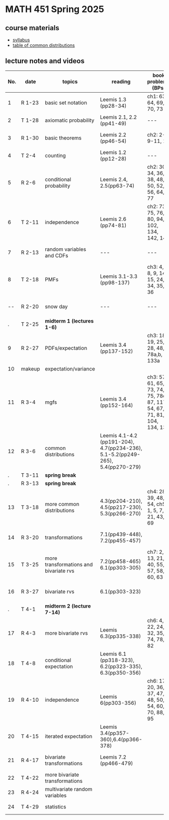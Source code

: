 # MATH 451 Spring 2025

## course materials

- [syllabus](docs/syllabus.md)
- [table of common distributions](docs/distab_small.pdf)

## lecture notes and videos

No. | date | topics | reading | book problems (BPs) | suggested problems (SPs) | notes | quiz problem (QP) | 
--- | --- | --- | --- | --- | --- | --- | --- |
1|R 1-23 | basic set notation | Leemis 1.3 (pp28-34) | ch1: 63, 64, 69, 70, 73 | 1.1-1.5 | [sec2](lns/lec1_2.pdf)|  [QP 1](qp/qp1.pdf) due Jan 30 | 
2|T 1-28 | axiomatic probability | Leemis 2.1, 2.2 (pp41-49) | --- | --- | [sec1](lns/lec2_1.pdf), [sec2](lns/lec2_2.pdf)|  --- | 
3|R 1-30 | basic theorems | Leemis 2.2 (pp46-54) | ch2: 2-7, 9-11, 13 | 2.1-2.10 | [sec1](lns/lec3_1.pdf), [sec2](lns/lec3_2.pdf)|  [QP 2](qp/qp2.pdf) due Feb 6 | 
4|T 2-4 | counting | Leemis 1.2 (pp12-28) | --- | --- | [sec1](lns/lec4_1.pdf), [sec2](lns/lec4_2.pdf)| --- | 
5|R 2-6 | conditional probability | Leemis 2.4, 2.5(pp63-74) | ch2: 30, 34, 36, 38, 48, 50, 52, 56, 64, 77 | 3.1-3.10 | [sec1](lns/lec5_1.pdf), [sec2](lns/lec5_2.pdf)|  [QP 3](qp/qp3.pdf) due Feb 13 | 
6|T 2-11 | independence | Leemis 2.6 (pp74-81) | ch2: 73, 75, 76, 80, 94, 102, 134, 142, 146 | 4.1-4.10  | [sec1](lns/lec6_1.pdf), [sec2](lns/lec6_2.pdf)|  --- |
7|R 2-13 | random variables and CDFs | ---  | --- | --- | [sec1](lns/lec7_1.pdf), [sec2](lns/lec7_2.pdf)|  [QP 4](qp/qp4.pdf) due Feb 20 | 
8|T 2-18 | PMFs | Leemis 3.1-3.3 (pp98-137) | ch3: 4, 7, 8, 9, 14, 15, 24, 34, 35, 36 | 5.1-5.15 | [sec1](lns/lec8_1.pdf), [sec2](lns/lec8_2.pdf)|  --- |
--|R 2-20 | snow day | --- | --- | --- | --- |  [QP 5](qp/qp5.pdf) due Feb 27 | 
. |T 2-25 | **midterm 1 (lectures 1-6)**  |
9|R 2-27 | PDFs/expectation | Leemis 3.4 (pp137-152) | ch3: 18, 19, 25, 28, 48, 78a,b, 133a | 6.1-6.15 | [sec1](lns/lec9_1.pdf), [sec2](lns/lec9_2.pdf)|  [QP 6](qp/qp6.pdf) due Mar 6 | 
10| makeup | expectation/variance | | | | [notes](lns/lec10.pdf) | -- | 
11|R 3-4 | mgfs | Leemis 3.4 (pp152-164) | ch3: 57, 61, 65, 73, 74, 75, 78c, 87, 117, 54, 67, 71, 81, 104, 134, 135 | 7.1-7.10 | [sec1](lns/lec11_1.pdf), [sec2](lns/lec11_2.pdf)| | 
12|R 3-6 | common distributions  | Leemis 4.1-4.2 (pp191-204), 4.7(pp234-236), 5.1-5.2(pp249-265), 5.4(pp270-279) |  |  | [sec1](lns/lec12_1.pdf), [sec2](lns/lec12_2.pdf)| [QP7](qp/qp7.pdf) due Mar 20 | 
.|T  3-11 | **spring break** |
.|R  3-13 | **spring break** |
13|T 3-18 | more common distributions | 4.3(pp204-210), 4.5(pp217-230), 5.3(pp266-270) | ch4: 28, 39, 48, 54, ch5: 1, 5, 7, 21, 43, 69  | 8.1-8.10 | [sec1](lns/lec13_1.pdf), [sec2](lns/lec13_2.pdf)| --- | 
14|R 3-20 | transformations | 7.1(pp439-448), 7.2(pp455-457) |  |  | [sec1](lns/lec14_1.pdf), [sec2](lns/lec14_2.pdf)|  [QP8](qp/qp8.pdf) due Mar 27 | 
15|T 3-25 | more transformations and bivariate rvs |  7.2(pp458-465) 6.1(pp303-305) | ch7: 2, 9, 13, 21, 40, 55, 57, 58, 60, 63 | 9.1-9.10 | [sec1](lns/lec15_1.pdf), [sec2](lns/lec15_2.pdf)| --- | 
16|R 3-27 | bivariate rvs | 6.1(pp303-323) |  |  | [sec1](lns/lec16_1.pdf), [sec2](lns/lec16_2.pdf)|  [QP9](qp/qp9.pdf) due Apr 3 | 
. |T 4-1 | **midterm 2 (lecture 7-14)** | 
17|R 4-3 | more bivariate rvs | Leemis 6.3(pp335-338) | ch6: 4, 5, 22, 24, 32, 35, 74, 78, 82 | 10.1-10.10 | [sec1](lns/lec17_1.pdf), [sec2](lns/lec17_2.pdf)|  [QP10](qp/qp10.pdf) due Apr 10 | 
18|T 4-8 | conditional expectation | Leemis 6.1 (pp318-323), 6.2(pp323-335), 6.3(pp350-356) | | | [sec1](lns/lec18_1.pdf), [sec2](lns/lec18_2.pdf)|  --- | 
19|R 4-10 | independence | Leemis 6(pp303-356) | ch6: 17a, 20, 36, 37, 47, 48, 50, 54, 60, 70, 88, 95 | 11.1-11.10                      | [sec1](lns/lec19_1.pdf), [sec2](lns/lec19_2.pdf)| [QP11](qp/qp11.pdf) due Apr 17 | 
20|T 4-15 | iterated expectation | Leemis 3.4(pp357-360),6.4(pp366-378) |  |  | [sec1](lns/lec20_1.pdf), [sec2](lns/lec20_2.pdf)|  --- | 
21|R 4-17 | bivariate transformations | Leemis 7.2 (pp466-479) |  |  | [sec1](lns/lec21_1.pdf), [sec2](lns/lec21_2.pdf)| [QP12](qp/qp12.pdf) due Apr 24 | 
22|T 4-22 | more bivariate transformations |  |  |  | [sec1](lns/lec22_1.pdf), [sec2](lns/lec22_2.pdf) |  --- | 
23|R 4-24 | multivariate random variables |  |  |  | [sec1](lns/lec23_1.pdf), [sec2](lns/lec23_2.pdf)|  --- | 
24|T 4-29 | statistics |  |  |  |  [sec1](lns/lec24_1.pdf) [sec2](lns/lec24_2.pdf)|  --- |

